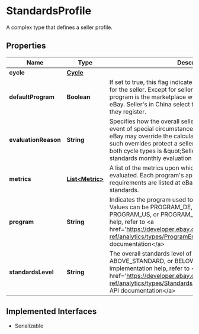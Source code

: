 

# StandardsProfile

A complex type that defines a seller profile.
## Properties

Name | Type | Description | Notes
------------ | ------------- | ------------- | -------------
**cycle** | [**Cycle**](Cycle.md) |  |  [optional]
**defaultProgram** | **Boolean** | If set to true, this flag indicates this is the default program for the seller. Except for sellers in China, a seller&#39;s default program is the marketplace where they registered with eBay. Seller&#39;s in China select their default program when they register. |  [optional]
**evaluationReason** | **String** | Specifies how the overall seller level was calculated. In the event of special circumstances (as determined by eBay), eBay may override the calculated seller level. In general, such overrides protect a seller&#39;s level. The usual value for both cycle types is &amp;quot;Seller level generated by standards monthly evaluation cycle.&amp;quot; |  [optional]
**metrics** | [**List&lt;Metric&gt;**](Metric.md) | A list of the metrics upon which a seller&#39;s profile is evaluated. Each program&#39;s applicable metrics and requirements are listed at eBay Top Rated seller program standards. |  [optional]
**program** | **String** | Indicates the program used to generate the profile data. Values can be PROGRAM_DE, PROGRAM_UK, PROGRAM_US, or PROGRAM_GLOBAL. For implementation help, refer to &lt;a href&#x3D;&#39;https://developer.ebay.com/devzone/rest/api-ref/analytics/types/ProgramEnum.html&#39;&gt;eBay API documentation&lt;/a&gt; |  [optional]
**standardsLevel** | **String** | The overall standards level of the seller, one of TOP_RATED, ABOVE_STANDARD, or BELOW_STANDARD. For implementation help, refer to &lt;a href&#x3D;&#39;https://developer.ebay.com/devzone/rest/api-ref/analytics/types/StandardsLevelEnum.html&#39;&gt;eBay API documentation&lt;/a&gt; |  [optional]


## Implemented Interfaces

* Serializable


